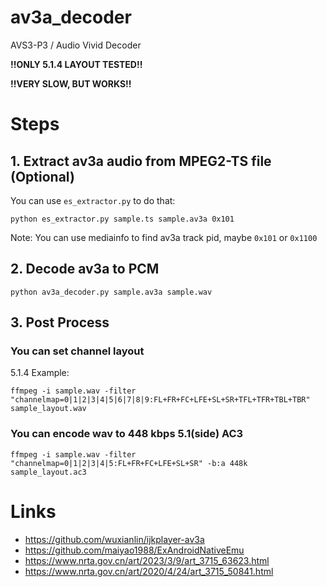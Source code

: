 # av3a_decoder
AVS3-P3 / Audio Vivid Decoder

**!!ONLY 5.1.4 LAYOUT TESTED!!**

**!!VERY SLOW, BUT WORKS!!**

# Steps

## 1. Extract av3a audio from MPEG2-TS file (**Optional**)

You can use `es_extractor.py` to do that:
```
python es_extractor.py sample.ts sample.av3a 0x101
```
Note: You can use mediainfo to find av3a track pid, maybe `0x101` or `0x1100`

## 2. Decode av3a to PCM
```
python av3a_decoder.py sample.av3a sample.wav
```

## 3. Post Process
### You can set channel layout
5.1.4 Example:
```
ffmpeg -i sample.wav -filter "channelmap=0|1|2|3|4|5|6|7|8|9:FL+FR+FC+LFE+SL+SR+TFL+TFR+TBL+TBR" sample_layout.wav
```
### You can encode wav to 448 kbps 5.1(side) AC3
```
ffmpeg -i sample.wav -filter "channelmap=0|1|2|3|4|5:FL+FR+FC+LFE+SL+SR" -b:a 448k sample_layout.ac3
```

# Links
* https://github.com/wuxianlin/ijkplayer-av3a
* https://github.com/maiyao1988/ExAndroidNativeEmu
* https://www.nrta.gov.cn/art/2023/3/9/art_3715_63623.html
* https://www.nrta.gov.cn/art/2020/4/24/art_3715_50841.html